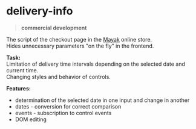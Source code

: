 # delivery-info

> **commercial development**

The script of the checkout page in the [Mayak](https://mayak.art) online store.<br>
Hides unnecessary parameters "on the fly" in the frontend.

**Task:**<br>
Limitation of delivery time intervals depending on the selected date and current time.<br>
Changing styles and behavior of controls.

**Features:**<br>
- determination of the selected date in one input and change in another
- dates - conversion for correct comparison
- events - subscription to control events
- DOM editing
